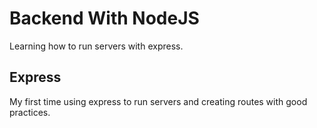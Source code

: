 # Backend With NodeJS
Learning how to run servers with express.
## Express
My first time using express to run servers and creating routes with good practices.
